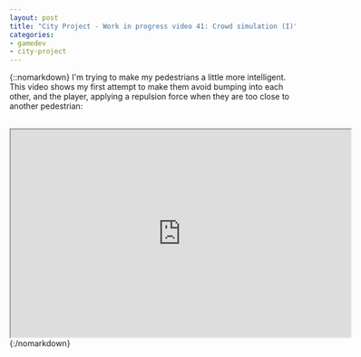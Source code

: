 ```yaml
---
layout: post
title: "City Project - Work in progress video 41: Crowd simulation (I)"
categories:
- gamedev
- city-project
---
```


{::nomarkdown}
I'm trying to make my pedestrians a little more intelligent. This video shows my first attempt to make them avoid bumping into each other, and the player, applying a repulsion force when they are too close to another pedestrian:<br /><br /><div style="text-align: center;"><iframe height="367" src="http://www.youtube.com/embed/Vc0DwCTudmM?theme=dark" width="600"></iframe></div>
{:/nomarkdown}